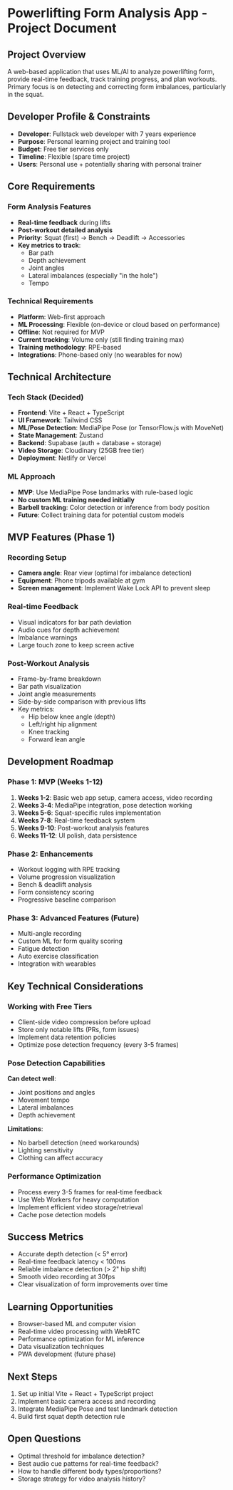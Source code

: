 # Powerlifting Form Analysis App - Project Document

## Project Overview

A web-based application that uses ML/AI to analyze powerlifting form, provide real-time feedback, track training progress, and plan workouts. Primary focus is on detecting and correcting form imbalances, particularly in the squat.

## Developer Profile & Constraints

- **Developer**: Fullstack web developer with 7 years experience
- **Purpose**: Personal learning project and training tool
- **Budget**: Free tier services only
- **Timeline**: Flexible (spare time project)
- **Users**: Personal use + potentially sharing with personal trainer

## Core Requirements

### Form Analysis Features
- **Real-time feedback** during lifts
- **Post-workout detailed analysis**
- **Priority**: Squat (first) → Bench → Deadlift → Accessories
- **Key metrics to track**:
  - Bar path
  - Depth achievement
  - Joint angles
  - Lateral imbalances (especially "in the hole")
  - Tempo

### Technical Requirements
- **Platform**: Web-first approach
- **ML Processing**: Flexible (on-device or cloud based on performance)
- **Offline**: Not required for MVP
- **Current tracking**: Volume only (still finding training max)
- **Training methodology**: RPE-based
- **Integrations**: Phone-based only (no wearables for now)

## Technical Architecture

### Tech Stack (Decided)
- **Frontend**: Vite + React + TypeScript
- **UI Framework**: Tailwind CSS
- **ML/Pose Detection**: MediaPipe Pose (or TensorFlow.js with MoveNet)
- **State Management**: Zustand
- **Backend**: Supabase (auth + database + storage)
- **Video Storage**: Cloudinary (25GB free tier)
- **Deployment**: Netlify or Vercel

### ML Approach
- **MVP**: Use MediaPipe Pose landmarks with rule-based logic
- **No custom ML training needed initially**
- **Barbell tracking**: Color detection or inference from body position
- **Future**: Collect training data for potential custom models

## MVP Features (Phase 1)

### Recording Setup
- **Camera angle**: Rear view (optimal for imbalance detection)
- **Equipment**: Phone tripods available at gym
- **Screen management**: Implement Wake Lock API to prevent sleep

### Real-time Feedback
- Visual indicators for bar path deviation
- Audio cues for depth achievement
- Imbalance warnings
- Large touch zone to keep screen active

### Post-Workout Analysis
- Frame-by-frame breakdown
- Bar path visualization
- Joint angle measurements
- Side-by-side comparison with previous lifts
- Key metrics:
  - Hip below knee angle (depth)
  - Left/right hip alignment
  - Knee tracking
  - Forward lean angle

## Development Roadmap

### Phase 1: MVP (Weeks 1-12)
1. **Weeks 1-2**: Basic web app setup, camera access, video recording
2. **Weeks 3-4**: MediaPipe integration, pose detection working
3. **Weeks 5-6**: Squat-specific rules implementation
4. **Weeks 7-8**: Real-time feedback system
5. **Weeks 9-10**: Post-workout analysis features
6. **Weeks 11-12**: UI polish, data persistence

### Phase 2: Enhancements
- Workout logging with RPE tracking
- Volume progression visualization
- Bench & deadlift analysis
- Form consistency scoring
- Progressive baseline comparison

### Phase 3: Advanced Features (Future)
- Multi-angle recording
- Custom ML for form quality scoring
- Fatigue detection
- Auto exercise classification
- Integration with wearables

## Key Technical Considerations

### Working with Free Tiers
- Client-side video compression before upload
- Store only notable lifts (PRs, form issues)
- Implement data retention policies
- Optimize pose detection frequency (every 3-5 frames)

### Pose Detection Capabilities
**Can detect well**:
- Joint positions and angles
- Movement tempo
- Lateral imbalances
- Depth achievement

**Limitations**:
- No barbell detection (need workarounds)
- Lighting sensitivity
- Clothing can affect accuracy

### Performance Optimization
- Process every 3-5 frames for real-time feedback
- Use Web Workers for heavy computation
- Implement efficient video storage/retrieval
- Cache pose detection models

## Success Metrics
- Accurate depth detection (< 5° error)
- Real-time feedback latency < 100ms
- Reliable imbalance detection (> 2" hip shift)
- Smooth video recording at 30fps
- Clear visualization of form improvements over time

## Learning Opportunities
- Browser-based ML and computer vision
- Real-time video processing with WebRTC
- Performance optimization for ML inference
- Data visualization techniques
- PWA development (future phase)

## Next Steps
1. Set up initial Vite + React + TypeScript project
2. Implement basic camera access and recording
3. Integrate MediaPipe Pose and test landmark detection
4. Build first squat depth detection rule

## Open Questions
- Optimal threshold for imbalance detection?
- Best audio cue patterns for real-time feedback?
- How to handle different body types/proportions?
- Storage strategy for video analysis history?